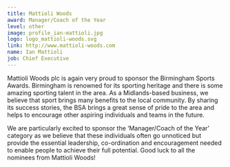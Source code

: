 ```yaml
---
title: Mattioli Woods
award: Manager/Coach of the Year
level: other
image: profile_ian-mattioli.jpg
logo: logo_mattioli-woods.svg
link: http://www.mattioli-woods.com
name: Ian Mattioli
job: Chief Executive
---
```


Mattioli Woods plc is again very proud to sponsor the Birmingham Sports Awards. Birmingham is renowned for its sporting heritage and there is some amazing sporting talent in the area. As a Midlands-based business, we believe that sport brings many benefits to the local community. By sharing its success stories, the BSA brings a great sense of pride to the area and helps to encourage other aspiring individuals and teams in the future.

We are particularly excited to sponsor the &lsquo;Manager/Coach of the Year&rsquo; category as we believe that these individuals often go unnoticed but provide the essential leadership, co-ordination and encouragement needed to enable people to achieve their full potential. Good luck to all the nominees from Mattioli Woods!
